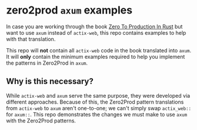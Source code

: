# zero2prod `axum` examples

In case you are working through the book
[Zero To Production In Rust](https://www.zero2prod.com/) but want to use `axum`
instead of `actix-web`, this repo contains examples to help with that
translation.

This repo will __not__ contain all `actix-web` code in the book translated into
`axum`. It will __only__ contain the minimum examples required to help you
implement the patterns in Zero2Prod in `axum`.

## Why is this necessary?

While `actix-web` and `axum` serve the same purpose, they were developed via
different approaches. Because of this, the Zero2Prod pattern translations from
`actix-web` to `axum` aren't one-to-one; we can't simply swap `actix_web::` for
`axum::`. This repo demonstrates the changes we must make to use `axum` with
the Zero2Prod patterns.

